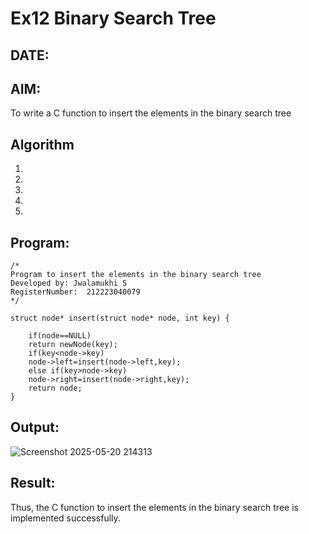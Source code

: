 # Ex12 Binary Search Tree
## DATE:
## AIM:
To write a C function to insert the elements in the binary search tree

## Algorithm
1. 
2. 
3. 
4.  
5.   

## Program:
```
/*
Program to insert the elements in the binary search tree
Developed by: Jwalamukhi S
RegisterNumber:  212223040079
*/

struct node* insert(struct node* node, int key) {
   
    if(node==NULL)
    return newNode(key);
    if(key<node->key)
    node->left=insert(node->left,key);
    else if(key>node->key)
    node->right=insert(node->right,key);
    return node;
}
```

## Output:

![Screenshot 2025-05-20 214313](https://github.com/user-attachments/assets/43814f5b-b3ec-42ff-b66b-3eca271ede84)


## Result:
Thus, the C function to insert the elements in the binary search tree is implemented successfully.
